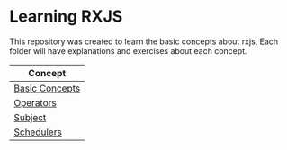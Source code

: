 # Learning RXJS

This repository was created to learn the basic concepts about rxjs,
Each folder will have explanations and exercises about each concept.

| Concept                                                                                          |
|--------------------------------------------------------------------------------------------------|
| <a href="https://github.com/psbrunosouza/learn-rxjs/tree/main/basic-concepts">Basic Concepts</a> |
| <a href="https://github.com/psbrunosouza/learn-rxjs/tree/main/operators">Operators</a>           |
| <a href="">Subject</a>                                                                           |
| <a href="">Schedulers</a>                                                                        |

